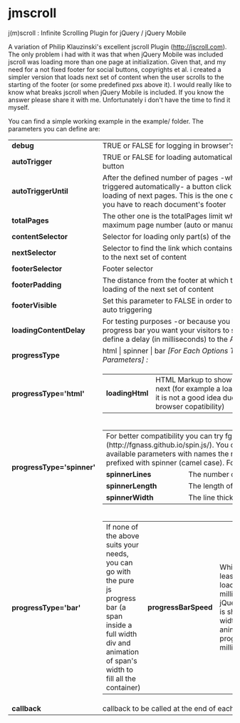 jmscroll
========

j(m)scroll : Infinite Scrolling Plugin for jQuery / jQuery Mobile

A variation of Philip Klauzinski's excellent jscroll Plugin (<a href="http://jscroll.com">http://jscroll.com</a>). The only problem i had with it was that when jQuery Mobile was included jscroll was loading more than one page at initialization. Given that, and my need for a not fixed footer for social buttons, copyrights et al. i created a simpler version that loads next set of content when the user scrolls to the starting of the footer (or some predefined pxs above it). I would really like to know what breaks jscroll when jQuery Mobile is included. If you know the answer please share it with me. Unfortunately i don't have the time to find it myself.  

You can find a simple working example in the example/ folder. The parameters you can define are:

<table>
<tr>
 <td><b>debug</b></td>
 <td>TRUE or FALSE for logging in browser's console</td>
</tr>
<tr>
 <td><b>autoTrigger</b></td>
 <td>TRUE or FALSE for loading automatically or by clicking a button</td>
</tr>
<tr>
 <td><b>autoTriggerUntil</b></td>
 <td>After the defined number of pages -which will be triggered automatically- a button click will trigger the loading of next pages. This is the one of the two ways you have to reach document's footer</td>
</tr>
<tr>
 <td><b>totalPages</b></td>
 <td>The other one is the totalPages limit which defines the maximum page number (auto or manually triggered)</td>
</tr>
<tr>
 <td><b>contentSelector</b></td>
 <td>Selector for loading only part(s) of the response</td>
</tr>
<tr>
 <td><b>nextSelector</b></td>
 <td>Selector to find the link which contains the href pointing to the next set of content</td>
</tr>
<tr>
 <td><b>footerSelector</b></td>
 <td>Footer selector</td>
</tr>
<tr>
 <td><b>footerPadding</b></td>
 <td>The distance from the footer at which to trigger the loading of the next set of content</td>
</tr>
<tr>
 <td><b>footerVisible</b></td>
 <td>Set this parameter to FALSE in order to hide footer while auto triggering</td>
</tr>
<tr>
 <td><b>loadingContentDelay</b></td>
 <td>For testing purposes -or because you have a real fancy progress bar you want your visitors to see- you can define a delay (in milliseconds) to the Ajax response</td>
</tr>
<tr>
 <td><b>progressType</b></td>
 <td>html | spinner | bar <i>[For Each Options There Are Extra Parameters] :</i></td>
</tr>
<tr>
 <td><b>progressType='html'</b></td>
 <td>
  <table>
   <tr>
    <td><b>loadingHtml</b></td>
    <td>HTML Markup to show while loading next (for example a loading .gif, though it is not a good idea due to poor mobile browser copatibility)</td>
   </tr>
  </table>
 </td>
</tr>
<tr>
 <td><b>progressType='spinner'</b></td>
 <td>
  <table>
   <tr>
   <td colspan="2">For better compatibility you can try fgnass' spin.js (http://fgnass.github.io/spin.js/). You can define all the available parameters with names the names of fgnass prefixed with spinner (camel case). For example:</td>
   </tr>
   <tr>
    <td><b>spinnerLines</b></td>
    <td>The number of lines to draw</td>
   </tr>
   <tr>
    <td><b>spinnerLength</b></td>
    <td>The length of each line (in px)</td>
   </tr>
   <tr>
    <td><b>spinnerWidth</b></td>
    <td>The line thickness (in px)</td>
   </tr>
  </table>
 </td>
</tr>
<tr>
 <td><b>progressType='bar'</b></td>
 <td>
  <table>
   <tr>
    <td colspan="2">If none of the above suits your needs, you can go with the pure js progress bar (a span inside a full width div and animation of span's width to fill all the container)</td>
    <td><b>progressBarSpeed</b></td>
    <td>While loading (at least for loadingContentDelay milliseconds) a jQuery progress bar is shown with it's width getting animated every progressBarSpeed milliseconds</td>
   </tr>
  </table>
 </td>
</tr>
<tr>
 <td><b>callback</b></td>
 <td>callback to be called at the end of each page load</td>
</tr>
</table>
